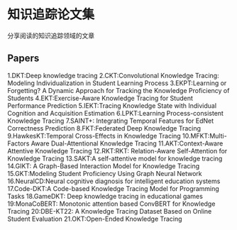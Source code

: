 # 知识追踪论文集

分享阅读的知识追踪领域的文章

## Papers
1.DKT:Deep knowledge tracing
2.CKT:Convolutional Knowledge Tracing: Modeling Individualization in Student Learning Process
3.EKPT:Learning or Forgetting? A Dynamic Approach for Tracking the Knowledge Proficiency of Students
4.EKT:Exercise-Aware Knowledge Tracing for Student Performance Prediction
5.IEKT:Tracing Knowledge State with Individual Cognition and Acquisition Estimation
6.LPKT:Learning Process-consistent Knowledge Tracing
7.SAINT+: Integrating Temporal Features for EdNet Correctness Prediction
8.FKT:Federated Deep Knowledge Tracing
9.HawkesKT:Temporal Cross-Effects in Knowledge Tracing
10.MFKT:Multi-Factors Aware Dual-Attentional Knowledge Tracing
11.AKT:Context-Aware Attentive Knowledge Tracing
12.RKT:RKT: Relation-Aware Self-Attention for Knowledge Tracing
13.SAKT:A self-attentive model for knowledge tracing
14.GIKT: A Graph-Based Interaction Model for Knowledge Tracing
15.GKT:Modeling Student Proficiency Using Graph Neural Network
16.NeuralCD:Neural cognitive diagnosis for intelligent education systems
17.Code-DKT:A Code-based Knowledge Tracing Model for Programming Tasks
18.GameDKT: Deep knowledge tracing in educational games
19:MonaCoBERT: Monotonic attention based ConvBERT for Knowledge Tracing
20:DBE-KT22: A Knowledge Tracing Dataset Based on Online Student Evaluation
21.OKT:Open-Ended Knowledge Tracing
